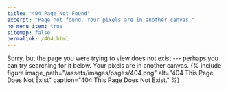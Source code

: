 ```yaml
---
title: "404 Page Not Found"
excerpt: "Page not found. Your pixels are in another canvas."
no_menu_item: true
sitemap: false
permalink: /404.html
---
```


Sorry, but the page you were trying to view does not exist --- perhaps you can try searching for it below. Your pixels are in another canvas.
{% include figure image_path="/assets/images/pages/404.png" alt="404 This Page Does Not Exist" caption="404 This Page Does Not Exist." %}

<script type="text/javascript">
  var GOOG_FIXURL_LANG = 'en';
  var GOOG_FIXURL_SITE = '{{ site.url }}'
</script>
<script type="text/javascript"
  src="//linkhelp.clients.google.com/tbproxy/lh/wm/fixurl.js">
</script>
